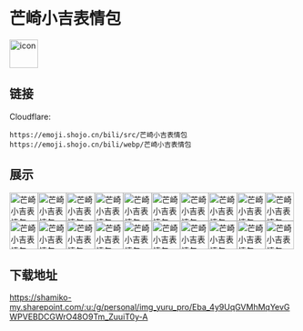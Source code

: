 # 芒崎小吉表情包
<img src="https://emoji.shojo.cn/bili/src/芒崎小吉表情包/icon.png" width="50" height="50" alt="icon">

## 链接
Cloudflare:
```
https://emoji.shojo.cn/bili/src/芒崎小吉表情包
https://emoji.shojo.cn/bili/webp/芒崎小吉表情包
```
## 展示
<img src="https://emoji.shojo.cn/bili/src/芒崎小吉表情包/芒崎小吉表情包-聪明吧唧.png" width="50" height="50" alt="芒崎小吉表情包-聪明吧唧"><img src="https://emoji.shojo.cn/bili/src/芒崎小吉表情包/芒崎小吉表情包-可爱滴捏.png" width="50" height="50" alt="芒崎小吉表情包-可爱滴捏"><img src="https://emoji.shojo.cn/bili/src/芒崎小吉表情包/芒崎小吉表情包-老婆.png" width="50" height="50" alt="芒崎小吉表情包-老婆"><img src="https://emoji.shojo.cn/bili/src/芒崎小吉表情包/芒崎小吉表情包-不响丸辣.png" width="50" height="50" alt="芒崎小吉表情包-不响丸辣"><img src="https://emoji.shojo.cn/bili/src/芒崎小吉表情包/芒崎小吉表情包-有居.png" width="50" height="50" alt="芒崎小吉表情包-有居"><img src="https://emoji.shojo.cn/bili/src/芒崎小吉表情包/芒崎小吉表情包-早上坏.png" width="50" height="50" alt="芒崎小吉表情包-早上坏"><img src="https://emoji.shojo.cn/bili/src/芒崎小吉表情包/芒崎小吉表情包-昏古七.png" width="50" height="50" alt="芒崎小吉表情包-昏古七"><img src="https://emoji.shojo.cn/bili/src/芒崎小吉表情包/芒崎小吉表情包-chuchu.png" width="50" height="50" alt="芒崎小吉表情包-chuchu"><img src="https://emoji.shojo.cn/bili/src/芒崎小吉表情包/芒崎小吉表情包-逮捕.png" width="50" height="50" alt="芒崎小吉表情包-逮捕"><img src="https://emoji.shojo.cn/bili/src/芒崎小吉表情包/芒崎小吉表情包-笑嘻了.png" width="50" height="50" alt="芒崎小吉表情包-笑嘻了"><img src="https://emoji.shojo.cn/bili/src/芒崎小吉表情包/芒崎小吉表情包-让我康康.png" width="50" height="50" alt="芒崎小吉表情包-让我康康"><img src="https://emoji.shojo.cn/bili/src/芒崎小吉表情包/芒崎小吉表情包-傲娇.png" width="50" height="50" alt="芒崎小吉表情包-傲娇"><img src="https://emoji.shojo.cn/bili/src/芒崎小吉表情包/芒崎小吉表情包-细说.png" width="50" height="50" alt="芒崎小吉表情包-细说"><img src="https://emoji.shojo.cn/bili/src/芒崎小吉表情包/芒崎小吉表情包-来了来了.png" width="50" height="50" alt="芒崎小吉表情包-来了来了"><img src="https://emoji.shojo.cn/bili/src/芒崎小吉表情包/芒崎小吉表情包-我敲.png" width="50" height="50" alt="芒崎小吉表情包-我敲"><img src="https://emoji.shojo.cn/bili/src/芒崎小吉表情包/芒崎小吉表情包-嫩牛哇.png" width="50" height="50" alt="芒崎小吉表情包-嫩牛哇"><img src="https://emoji.shojo.cn/bili/src/芒崎小吉表情包/芒崎小吉表情包-我哭死.png" width="50" height="50" alt="芒崎小吉表情包-我哭死"><img src="https://emoji.shojo.cn/bili/src/芒崎小吉表情包/芒崎小吉表情包-摸头.png" width="50" height="50" alt="芒崎小吉表情包-摸头"><img src="https://emoji.shojo.cn/bili/src/芒崎小吉表情包/芒崎小吉表情包-问号.png" width="50" height="50" alt="芒崎小吉表情包-问号"><img src="https://emoji.shojo.cn/bili/src/芒崎小吉表情包/芒崎小吉表情包-一键三连.png" width="50" height="50" alt="芒崎小吉表情包-一键三连">

## 下载地址

https://shamiko-my.sharepoint.com/:u:/g/personal/img_yuru_pro/Eba_4y9UqGVMhMqYevGWPVEBDCGWrO48O9Tm_ZuuiT0y-A